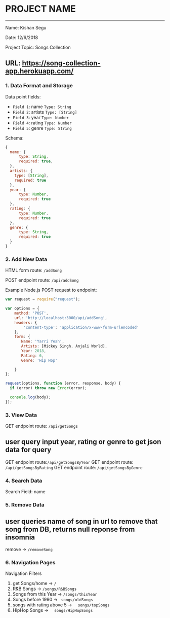 
# PROJECT NAME

---

Name: Kishan Segu


Date: 12/6/2018

Project Topic: Songs Collection

URL:
https://song-collection-app.herokuapp.com/
---


### 1. Data Format and Storage

Data point fields:
- `Field 1`:     name       `Type: String`
- `Field 2`:     artists       `Type: [String]`
- `Field 3`:     year       `Type: Number`
- `Field 4`:     rating       `Type: Number`
- `Field 5`:     genre       `Type: String`

Schema:
```javascript
{
  name: {
      type: String,
      required: true,
  },
  artists: {
    type: [String],
    required: true
  },
  year: {
      type: Number,
      required: true
  },
  rating: {
      type: Number,
      required: true
  },
  genre: {
      type: String,
      required: true
  }
}
```

### 2. Add New Data

HTML form route: `/addSong`

POST endpoint route: `/api/addSong`

Example Node.js POST request to endpoint:
```javascript
var request = require("request");

var options = {
    method: 'POST',
    url: 'http://localhost:3000/api/addSong',
    headers: {
        'content-type': 'application/x-www-form-urlencoded'
    },
    form: {
       Name: 'Yarri Yeah',
       Artists: [Mickey Singh, Anjali World],
       Year: 2018,
       Rating: 6,
       Genre: 'Hip Hop'

    }
};

request(options, function (error, response, body) {
  if (error) throw new Error(error);

  console.log(body);
});
```

### 3. View Data

GET endpoint route: `/api/getSongs`

## user query input year, rating or genre to get json data for query
GET endpoint route:`/api/getSongsByYear`
GET endpoint route: `/api/getSongsByRating`
GET endpoint route: `/api/getSongsByGenre`


### 4. Search Data

Search Field: name

### 5. Remove Data
## user queries name of song in url to remove that song from DB, returns null reponse from insomnia
 remove ->   ` /removeSong  `

### 6. Navigation Pages

Navigation Filters
1. get Songs/home -> `/ `
2. R&B Songs -> `/songs/R&BSongs `
3. Songs from this Year -> ` /songs/thisYear  `
4. Songs before 1990 -> `  songs/oldSongs  `
5. songs with rating above 5 -> `  songs/topSongs`
6. HipHop Songs -> `  songs/HipHopSongs`

